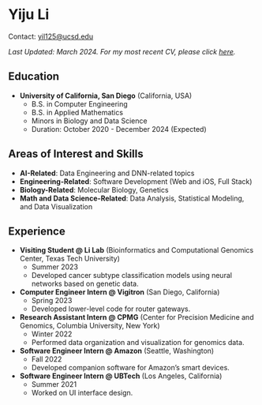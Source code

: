 # Yiju Li

Contact: [yil125@ucsd.edu](mailto:yil125@ucsd.edu)

*Last Updated: March 2024. For my most recent CV, please click [here](https://yiju-li.github.io/CV/CV.pdf).*

## Education
- **University of California, San Diego** (California, USA)  
  - B.S. in Computer Engineering  
  - B.S. in Applied Mathematics  
  - Minors in Biology and Data Science  
  - Duration: October 2020 - December 2024 (Expected)

## Areas of Interest and Skills
- **AI-Related**: Data Engineering and DNN-related topics
- **Engineering-Related**: Software Development (Web and iOS, Full Stack)
- **Biology-Related**: Molecular Biology, Genetics
- **Math and Data Science-Related**: Data Analysis, Statistical Modeling, and Data Visualization

## Experience
- **Visiting Student @ Li Lab** (Bioinformatics and Computational Genomics Center, Texas Tech University)
  - Summer 2023
  - Developed cancer subtype classification models using neural networks based on genetic data.
- **Computer Engineer Intern @ Vigitron** (San Diego, California)
  - Spring 2023
  - Developed lower-level code for router gateways.
- **Research Assistant Intern @ CPMG** (Center for Precision Medicine and Genomics, Columbia University, New York)
  - Winter 2022
  - Performed data organization and visualization for genomics data.
- **Software Engineer Intern @ Amazon** (Seattle, Washington)
  - Fall 2022
  - Developed companion software for Amazon’s smart devices.
- **Software Engineer Intern @ UBTech** (Los Angeles, California)
  - Summer 2021
  - Worked on UI interface design.
